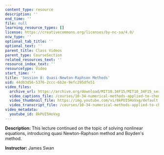 ```yaml
---
content_type: resource
description: ''
end_time: ''
file: null
learning_resource_types: []
license: https://creativecommons.org/licenses/by-nc-sa/4.0/
ocw_type: ''
optional_tab_title: ''
optional_text: ''
parent_title: Class Videos
parent_type: CourseSection
related_resources_text: ''
resource_index_text: ''
resourcetype: Video
start_time: ''
title: 'Session 8: Quasi-Newton-Raphson Methods'
uid: 44db3d56-5376-2ccc-6b2e-9efc295dfe51
video_files:
  archive_url: https://archive.org/download/MIT10.34F15/MIT10_34F15_ses08_300k.mp4
  video_captions_file: /courses/10-34-numerical-methods-applied-to-chemical-engineering-fall-2015/8f7b98d8a2dc5720b34b9b62fc20dcf5_8kPUI5HoVxg.vtt
  video_thumbnail_file: https://img.youtube.com/vi/8kPUI5HoVxg/default.jpg
  video_transcript_file: /courses/10-34-numerical-methods-applied-to-chemical-engineering-fall-2015/5c867712a2eebc808f59a290c8efc232_8kPUI5HoVxg.pdf
video_metadata:
  youtube_id: 8kPUI5HoVxg
---
```


**Description:** This lecture continued on the topic of solving nonlinear equations, introducing quasi Newton-Raphson method and Boyden's method.

**Instructor:** James Swan

